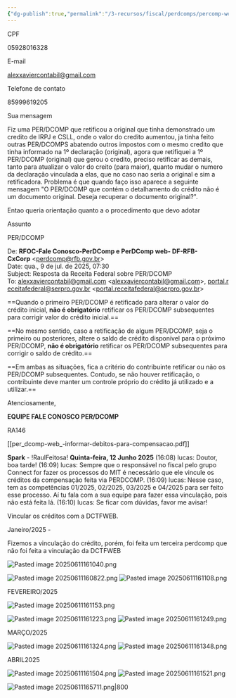 ```yaml
---
{"dg-publish":true,"permalink":"/3-recursos/fiscal/perdcomps/percomp-web/","dgPassFrontmatter":true,"created":"2025-06-11T16:06:43.960-03:00","updated":"2025-07-29T22:15:54.665-03:00"}
---
```



CPF

05928016328

E-mail

[alexxaviercontabil@gmail.com](mailto:alexxaviercontabil@gmail.com)

Telefone de contato

85999619205

Sua mensagem

Fiz uma PER/DCOMP que retificou a original que tinha demonstrado um credito de IRPJ e CSLL, onde o valor do credito aumentou, ja tinha feito outras PER/DCOMPS abatendo outros impostos com o mesmo credito que tinha informado na 1º declaração (original), agora que retifiquei a 1º PER/DCOMP (original) que gerou o credito, preciso retificar as demais, tanto para atualizar o valor do creito (para maior), quanto mudar o numero da declaração vinculada a elas, que no caso nao seria a original e sim a retificadora. Problema é que quando faço isso aparece a seguinte mensagem "O PER/DCOMP que contém o detalhamento do crédito não é um documento original. Deseja recuperar o documento original?".  
  
Entao queria orientação quanto a o procedimento que devo adotar

Assunto

PER/DCOMP

De: **RFOC-Fale Conosco-PerDComp e PerDComp web- DF-RFB-CxCorp** <[perdcomp@rfb.gov.br](mailto:perdcomp@rfb.gov.br)>  
Date: qua., 9 de jul. de 2025, 07:30  
Subject: Resposta da Receita Federal sobre PER/DCOMP  
To: [alexxaviercontabil@gmail.com](mailto:alexxaviercontabil@gmail.com) <[alexxaviercontabil@gmail.com](mailto:alexxaviercontabil@gmail.com)>, [portal.receitafederal@serpro.gov.br](mailto:portal.receitafederal@serpro.gov.br) <[portal.receitafederal@serpro.gov.br](mailto:portal.receitafederal@serpro.gov.br)>  

  
  

==Quando o primeiro PER/DCOMP é retificado para alterar o valor do crédito inicial, ****não é obrigatório**** retificar os PER/DCOMP subsequentes para corrigir valor do crédito inicial.==  
  
==No mesmo sentido, caso a retificação de algum PER/DCOMP, seja o primeiro ou posteriores, altere o saldo de crédito disponível para o próximo PER/DCOMP, ****não é obrigatório**** retificar os PER/DCOMP subsequentes para corrigir o saldo de crédito.==  
  
==Em ambas as situações, fica a critério do contribuinte retificar ou não os PER/DCOMP subsequentes. Contudo, se não houver retificação, o contribuinte deve manter um controle próprio do crédito já utilizado e a utilizar.==  

  

Atenciosamente,

  

****EQUIPE FALE CONOSCO PER/DCOMP****

RA146





[[per_dcomp-web_-informar-debitos-para-compensacao.pdf]]



















**Spark** - !RaulFeitosa!
**Quinta-feira, 12 Junho 2025**
(16:08) lucas: Doutor, boa tarde!
(16:09) lucas: Sempre que o responsável no fiscal pelo grupo Connect for fazer os processos do MIT é necessário que ele vincule os créditos da compensação feita via PERDCOMP.
(16:09) lucas: Nesse caso, tem as competências 01/2025, 02/2025, 03/2025 e 04/2025 para ser feito esse processo. Aí tu fala com a sua equipe para fazer essa vinculação, pois não está feita lá.
(16:10) lucas: Se ficar com dúvidas, favor me avisar!




Vincular os créditos com a DCTFWEB.

Janeiro/2025 - 

Fizemos a vinculação do crédito, porém, foi feita um terceira perdcomp que não foi feita a vinculação da DCTFWEB 

![Pasted image 20250611161040.png](/img/user/4.%20ARQUIVOS/Pasted%20image%2020250611161040.png)

![Pasted image 20250611160822.png](/img/user/4.%20ARQUIVOS/Pasted%20image%2020250611160822.png)
![Pasted image 20250611161108.png](/img/user/4.%20ARQUIVOS/Pasted%20image%2020250611161108.png)




FEVEREIRO/2025

![Pasted image 20250611161153.png](/img/user/4.%20ARQUIVOS/Pasted%20image%2020250611161153.png)

![Pasted image 20250611161223.png](/img/user/4.%20ARQUIVOS/Pasted%20image%2020250611161223.png)
![Pasted image 20250611161249.png](/img/user/4.%20ARQUIVOS/Pasted%20image%2020250611161249.png)

MARÇO/2025

![Pasted image 20250611161324.png](/img/user/4.%20ARQUIVOS/Pasted%20image%2020250611161324.png)
![Pasted image 20250611161348.png](/img/user/4.%20ARQUIVOS/Pasted%20image%2020250611161348.png)


ABRIL2025

![Pasted image 20250611161504.png](/img/user/4.%20ARQUIVOS/Pasted%20image%2020250611161504.png)
![Pasted image 20250611161521.png](/img/user/4.%20ARQUIVOS/Pasted%20image%2020250611161521.png)


![Pasted image 20250611165711.png|800](/img/user/4.%20ARQUIVOS/Pasted%20image%2020250611165711.png)